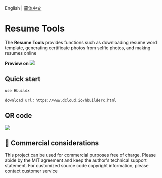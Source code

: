 English | [简体中文](./README.cn.md)

# Resume Tools

The **Resume Tools** provides functions such as downloading resume word template, generating certificate photos from selfie photos, and making resumes online

**Preview on**
![](https://s3.bmp.ovh/imgs/2022/09/06/613dd13fb27aea8c.png)


## Quick start
```
use Hbuildx

download url：https://www.dcloud.io/hbuilderx.html
```

**QR code**
------
![](https://s3.bmp.ovh/imgs/2022/09/06/a6ad16edb6e803db.jpg)


## 📄 Commercial considerations

This project can be used for commercial purposes free of charge. Please abide by the MIT agreement and keep the author's technical support statement. For customized source code copyright information, please contact customer service

